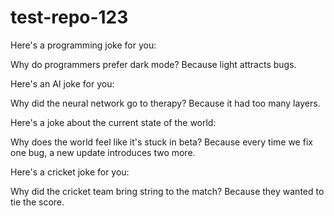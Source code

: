 # test-repo-123

Here's a programming joke for you:

Why do programmers prefer dark mode?
Because light attracts bugs.

Here's an AI joke for you:

Why did the neural network go to therapy?
Because it had too many layers.

Here's a joke about the current state of the world:

Why does the world feel like it's stuck in beta?
Because every time we fix one bug, a new update introduces two more.

Here's a cricket joke for you:

Why did the cricket team bring string to the match?
Because they wanted to tie the score.
